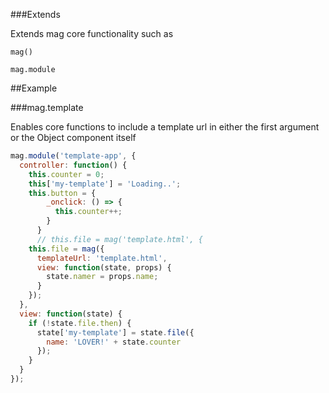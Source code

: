 ###Extends

Extends mag core functionality such as

`mag()`

`mag.module`


##Example

###mag.template

Enables core functions to include a template url in either the first argument or the Object component itself

```javascript
mag.module('template-app', {
  controller: function() {
    this.counter = 0;
    this['my-template'] = 'Loading..';
    this.button = {
        _onclick: () => {
          this.counter++;
        }
      }
      // this.file = mag('template.html', {
    this.file = mag({
      templateUrl: 'template.html',
      view: function(state, props) {
        state.namer = props.name;
      }
    });
  },
  view: function(state) {
    if (!state.file.then) {
      state['my-template'] = state.file({
        name: 'LOVER!' + state.counter
      });
    }
  }
});
```
